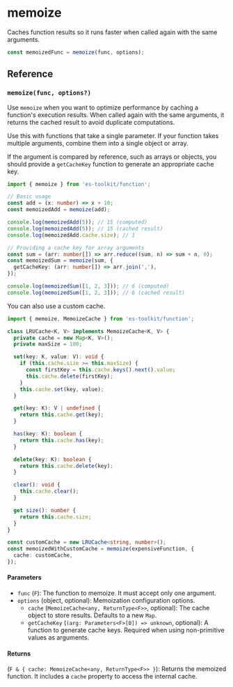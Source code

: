 # memoize

Caches function results so it runs faster when called again with the same arguments.

```typescript
const memoizedFunc = memoize(func, options);
```

## Reference

### `memoize(func, options?)`

Use `memoize` when you want to optimize performance by caching a function's execution results. When called again with the same arguments, it returns the cached result to avoid duplicate computations.

Use this with functions that take a single parameter. If your function takes multiple arguments, combine them into a single object or array.

If the argument is compared by reference, such as arrays or objects, you should provide a `getCacheKey` function to generate an appropriate cache key.

```typescript
import { memoize } from 'es-toolkit/function';

// Basic usage
const add = (x: number) => x + 10;
const memoizedAdd = memoize(add);

console.log(memoizedAdd(5)); // 15 (computed)
console.log(memoizedAdd(5)); // 15 (cached result)
console.log(memoizedAdd.cache.size); // 1

// Providing a cache key for array arguments
const sum = (arr: number[]) => arr.reduce((sum, n) => sum + n, 0);
const memoizedSum = memoize(sum, {
  getCacheKey: (arr: number[]) => arr.join(','),
});

console.log(memoizedSum([1, 2, 3])); // 6 (computed)
console.log(memoizedSum([1, 2, 3])); // 6 (cached result)
```

You can also use a custom cache.

```typescript
import { memoize, MemoizeCache } from 'es-toolkit/function';

class LRUCache<K, V> implements MemoizeCache<K, V> {
  private cache = new Map<K, V>();
  private maxSize = 100;

  set(key: K, value: V): void {
    if (this.cache.size >= this.maxSize) {
      const firstKey = this.cache.keys().next().value;
      this.cache.delete(firstKey);
    }
    this.cache.set(key, value);
  }

  get(key: K): V | undefined {
    return this.cache.get(key);
  }

  has(key: K): boolean {
    return this.cache.has(key);
  }

  delete(key: K): boolean {
    return this.cache.delete(key);
  }

  clear(): void {
    this.cache.clear();
  }

  get size(): number {
    return this.cache.size;
  }
}

const customCache = new LRUCache<string, number>();
const memoizedWithCustomCache = memoize(expensiveFunction, {
  cache: customCache,
});
```

#### Parameters

- `func` (`F`): The function to memoize. It must accept only one argument.
- `options` (object, optional): Memoization configuration options.
  - `cache` (`MemoizeCache<any, ReturnType<F>>`, optional): The cache object to store results. Defaults to a new `Map`.
  - `getCacheKey` (`(arg: Parameters<F>[0]) => unknown`, optional): A function to generate cache keys. Required when using non-primitive values as arguments.

#### Returns

(`F & { cache: MemoizeCache<any, ReturnType<F>> }`): Returns the memoized function. It includes a `cache` property to access the internal cache.
